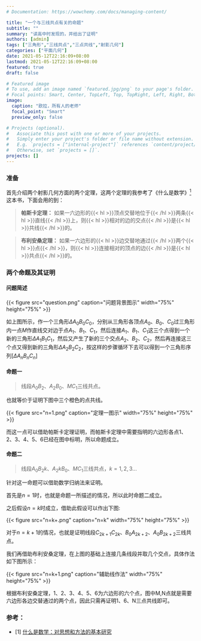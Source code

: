 ```yaml
---
# Documentation: https://wowchemy.com/docs/managing-content/

title: "一个与三线共点有关的命题"
subtitle: ""
summary: "读高中时发现的，并给出了证明"
authors: [admin]
tags: ["三角形","三线共点","三点共线","射影几何"]
categories: ["平面几何"]
date: 2021-05-12T22:16:09+08:00
lastmod: 2021-05-12T22:16:09+08:00
featured: true
draft: false

# Featured image
# To use, add an image named `featured.jpg/png` to your page's folder.
# Focal points: Smart, Center, TopLeft, Top, TopRight, Left, Right, BottomLeft, Bottom, BottomRight.
image:
  caption: "欧拉，所有人的老师"
  focal_point: "Smart"
  preview_only: false

# Projects (optional).
#   Associate this post with one or more of your projects.
#   Simply enter your project's folder or file name without extension.
#   E.g. `projects = ["internal-project"]` references `content/project/deep-learning/index.md`.
#   Otherwise, set `projects = []`.
projects: []
---
```


### 准备

首先介绍两个射影几何方面的两个定理，这两个定理的我参考了《什么是数学》[<sup>1</sup>](#refer-anchor)这本书，下面会用的到：

> __帕斯卡定理：__
  如果一六边形的{{< hl >}}顶点交替地位于{{< /hl >}}两条{{< hl >}}直线{{< /hl >}}上，则{{< hl >}}相对的边的交点{{< /hl >}}是{{< hl >}}共线{{< /hl >}}的。

>__布利安桑定理：__
  如果一六边形的{{< hl >}}边交替地通过{{< /hl >}}两个{{< hl >}}点{{< /hl >}}，则{{< hl >}}连接相对的顶点的边{{< /hl >}}是{{< hl >}}共点{{< /hl >}}的。

### 两个命题及其证明

#### 问题简述

{{< figure src="question.png" caption="问题背景图示"  width="75%" height="75%" >}}

如上图所示，作一个三角形$\Delta A_0 B_0 C_0$，分别从三角形各顶点$A_0$、$B_0$、$C_0$过三角形内一点$M$作直线交对边于点$A_1$、$B_1$、$C_1$，然后连接$A_1$、$B_1$、$C_1$这三个点得到一个新的三角形$\Delta A_1 B_1 C_1$，然后又产生了新的三个交点$A_2$、$B_2$、$C_2$，然后再连接这三个点又得到新的三角形$\Delta A_2 B_2 C_2$，按这样的步骤循环下去可以得到一个三角形序列$\left[ \Delta A_n B_n C_n \right]$


#### 命题一

> 线段$A_0 B_2$、$A_2 B_0$、$M C_1$三线共点。

也就等价于证明下图中三个橙色的点共线。

{{< figure src="n=1.png" caption="定理一图示"  width="75%" height="75%" >}}

而这一点可以借助帕斯卡定理证明，而帕斯卡定理中需要指明的六边形各点1、2、3、4、5、6已经在图中标明，所以命题成立。

#### 命题二

> 线段$A_0 B_2k$、$A_2k B_0$、$M C_1$三线共点，$k=1,2,3...$

针对这一命题可以借助数学归纳法来证明。

首先是$n=1$时，也就是命题一所描述的情况，所以此时命题二成立。

之后假设$n=k$时成立，借助此假设可以作出下图:

{{< figure src="n=k+.png" caption="n=k"  width="75%" height="75%" >}}

对于$n=k+1$的情况，也就是证明线段$C_{2k+1} C_{2k}$、$B_0 A_{2k+2}$、$A_0 B_{2k+2}$三线共点。

我们再借助布利安桑定理，在上图的基础上连接几条线段并取几个交点，具体作法如下图所示：

{{< figure src="n=k+1.png" caption="辅助线作法"  width="75%" height="75%" >}}

根据布利安桑定理，1、2、3、4、5、6为六边形的六个点，图中M,N点就是需要六边形各边交替通过的两个点，因此只需再证明1、6、N三点共线即可。

<div id = "refer-anchor"></div>

### 参考：


- [1] [什么是数学：对思想和方法的基本研究]()
